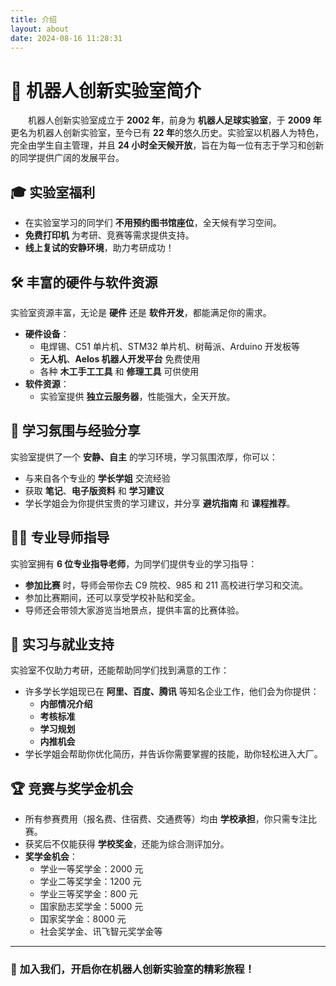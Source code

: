 ```yaml
---
title: 介绍
layout: about
date: 2024-08-16 11:28:31
---
```

# 🤖 机器人创新实验室简介

&emsp;&emsp;机器人创新实验室成立于 **2002 年**，前身为 **机器人足球实验室**，于 **2009 年**更名为机器人创新实验室，至今已有 **22 年**的悠久历史。实验室以机器人为特色，完全由学生自主管理，并且 **24 小时全天候开放**，旨在为每一位有志于学习和创新的同学提供广阔的发展平台。

## 🎓 实验室福利

- 在实验室学习的同学们 **不用预约图书馆座位**，全天候有学习空间。
- **免费打印机** 为考研、竞赛等需求提供支持。
- **线上复试的安静环境**，助力考研成功！

## 🛠️ 丰富的硬件与软件资源

实验室资源丰富，无论是 **硬件** 还是 **软件开发**，都能满足你的需求。

- **硬件设备**：
  - 电焊锡、C51 单片机、STM32 单片机、树莓派、Arduino 开发板等
  - **无人机**、**Aelos 机器人开发平台** 免费使用
  - 各种 **木工手工工具** 和 **修理工具** 可供使用
- **软件资源**：
  - 实验室提供 **独立云服务器**，性能强大，全天开放。

## 🤝 学习氛围与经验分享

实验室提供了一个 **安静、自主** 的学习环境，学习氛围浓厚，你可以：

- 与来自各个专业的 **学长学姐** 交流经验
- 获取 **笔记**、**电子版资料** 和 **学习建议**
- 学长学姐会为你提供宝贵的学习建议，并分享 **避坑指南** 和 **课程推荐**。

## 👨‍🏫 专业导师指导

实验室拥有 **6 位专业指导老师**，为同学们提供专业的学习指导：

- **参加比赛** 时，导师会带你去 C9 院校、985 和 211 高校进行学习和交流。
- 参加比赛期间，还可以享受学校补贴和奖金。
- 导师还会带领大家游览当地景点，提供丰富的比赛体验。

## 💼 实习与就业支持

实验室不仅助力考研，还能帮助同学们找到满意的工作：

- 许多学长学姐现已在 **阿里、百度、腾讯** 等知名企业工作，他们会为你提供：
  - **内部情况介绍**
  - **考核标准**
  - **学习规划**
  - **内推机会**
- 学长学姐会帮助你优化简历，并告诉你需要掌握的技能，助你轻松进入大厂。

## 🏆 竞赛与奖学金机会

- 所有参赛费用（报名费、住宿费、交通费等）均由 **学校承担**，你只需专注比赛。
- 获奖后不仅能获得 **学校奖金**，还能为综合测评加分。
- **奖学金机会**：
  - 学业一等奖学金：2000 元
  - 学业二等奖学金：1200 元
  - 学业三等奖学金：800 元
  - 国家励志奖学金：5000 元
  - 国家奖学金：8000 元
  - 社会奖学金、讯飞智元奖学金等

---

### 🚀 **加入我们，开启你在机器人创新实验室的精彩旅程！**

